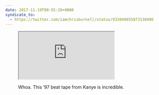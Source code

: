 ```yaml
---
date: 2017-11-19T00:55:29+0000
syndicate_to:
  - https://twitter.com/iamchrisburnell/status/932049655873130496
---
```


<figure>
    <iframe src="https://www.youtube.com/embed/myrXQebr488" title="KanYe West 1997 Beat Tape (All 8 tracks)" allowfullscreen></iframe>
    <figcaption>
        <p>Whoa. This ’97 beat tape from Kanye is incredible.</p>
    </figcaption>
</figure>
